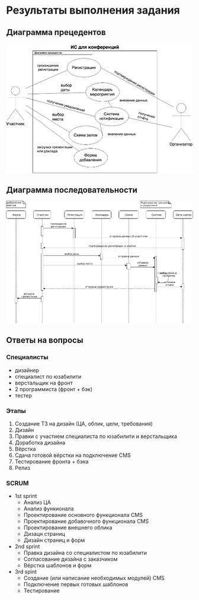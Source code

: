 # Результаты выполнения задания

## Диаграмма прецедентов

![UCD](UCD.png)

## Диаграмма последовательности

![SD](SD.png)

## Ответы на вопросы
### Специалисты
  * дизайнер
  * специалист по юзабилити
  * верстальщик на фронт
  * 2 программиста (фронт + бэк)
  * тестер
### Этапы
  1. Создание ТЗ на дизайн (ЦА, облик, цели, требования)
  2. Дизайн
  3. Правки с участием специалиста по юзабилити и верстальщика
  4. Доработка дизайна
  5. Вёрстка
  6. Сдача готовой вёрстки на подключение CMS
  7. Тестирование фронта + бэка
  8. Релиз
### SCRUM
* 1st sprint
  * Анализ ЦА
  * Анализ функионала
  * Проектирование основного функционала CMS
  * Проектирование добавочного функционала CMS
  * Проектирование внешнего облика
  * Дизацн страниц
  * Дизайн страниц и форм
* 2nd sprint
  * Правка дизайна со специалистом по юзабилити
  * Согласование дизайна с заказчиком
  * Вёрстка шаблонов и форм
* 3rd spint
  * Создание (или написание необходимых модулей) CMS
  * Подключение первых готовых шаблонов 
  * Тестирование

